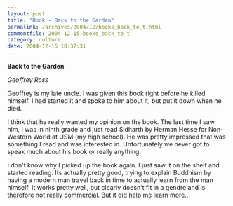 ```yaml
---
layout: post
title: "Book - Back to the Garden"
permalink: /archives/2004/12/books_back_to_t.html
commentfile: 2004-12-15-books_back_to_t
category: culture
date: 2004-12-15 10:37:31
---
```


**Back to the Garden**

_Geoffrey Ross_

Geoffrey is my late uncle. I was given this book right before he killed himself. I had started it and spoke to him about it, but put it down when he died.

I think that he really wanted my opinion on the book. The last time I saw him, I was in ninth grade and just read Sidharth by Herman Hesse for Non-Western World at USM (my high school). He was pretty impressed that was something I read and was interested in. Unfortunately we never got to speak much about his book or really anything.

I don't know why I picked up the book again. I just saw it on the shelf and started reading. Its actually pretty good, trying to explain Buddhism by having a modern man travel back in time to actually learn from the man himself. It works pretty well, but clearly doesn't fit in a gendre and is therefore not really commercial. But it did help me learn more...
